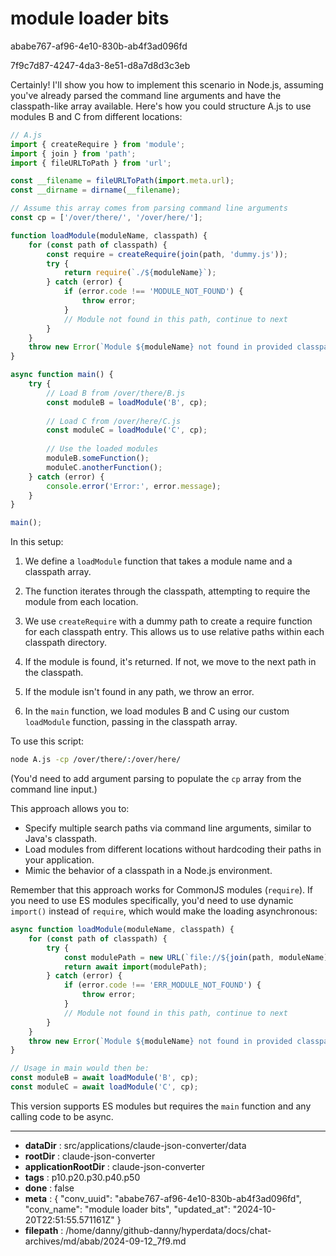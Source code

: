 # module loader bits

ababe767-af96-4e10-830b-ab4f3ad096fd

7f9c7d87-4247-4da3-8e51-d8a7d8d3c3eb

 Certainly! I'll show you how to implement this scenario in Node.js, assuming you've already parsed the command line arguments and have the classpath-like array available. Here's how you could structure A.js to use modules B and C from different locations:

```javascript
// A.js
import { createRequire } from 'module';
import { join } from 'path';
import { fileURLToPath } from 'url';

const __filename = fileURLToPath(import.meta.url);
const __dirname = dirname(__filename);

// Assume this array comes from parsing command line arguments
const cp = ['/over/there/', '/over/here/'];

function loadModule(moduleName, classpath) {
    for (const path of classpath) {
        const require = createRequire(join(path, 'dummy.js'));
        try {
            return require(`./${moduleName}`);
        } catch (error) {
            if (error.code !== 'MODULE_NOT_FOUND') {
                throw error;
            }
            // Module not found in this path, continue to next
        }
    }
    throw new Error(`Module ${moduleName} not found in provided classpath`);
}

async function main() {
    try {
        // Load B from /over/there/B.js
        const moduleB = loadModule('B', cp);
        
        // Load C from /over/here/C.js
        const moduleC = loadModule('C', cp);
        
        // Use the loaded modules
        moduleB.someFunction();
        moduleC.anotherFunction();
    } catch (error) {
        console.error('Error:', error.message);
    }
}

main();
```

In this setup:

1. We define a `loadModule` function that takes a module name and a classpath array.

2. The function iterates through the classpath, attempting to require the module from each location.

3. We use `createRequire` with a dummy path to create a require function for each classpath entry. This allows us to use relative paths within each classpath directory.

4. If the module is found, it's returned. If not, we move to the next path in the classpath.

5. If the module isn't found in any path, we throw an error.

6. In the `main` function, we load modules B and C using our custom `loadModule` function, passing in the classpath array.

To use this script:

```bash
node A.js -cp /over/there/:/over/here/
```

(You'd need to add argument parsing to populate the `cp` array from the command line input.)

This approach allows you to:

- Specify multiple search paths via command line arguments, similar to Java's classpath.
- Load modules from different locations without hardcoding their paths in your application.
- Mimic the behavior of a classpath in a Node.js environment.

Remember that this approach works for CommonJS modules (`require`). If you need to use ES modules specifically, you'd need to use dynamic `import()` instead of `require`, which would make the loading asynchronous:

```javascript
async function loadModule(moduleName, classpath) {
    for (const path of classpath) {
        try {
            const modulePath = new URL(`file://${join(path, moduleName)}.js`).href;
            return await import(modulePath);
        } catch (error) {
            if (error.code !== 'ERR_MODULE_NOT_FOUND') {
                throw error;
            }
            // Module not found in this path, continue to next
        }
    }
    throw new Error(`Module ${moduleName} not found in provided classpath`);
}

// Usage in main would then be:
const moduleB = await loadModule('B', cp);
const moduleC = await loadModule('C', cp);
```

This version supports ES modules but requires the `main` function and any calling code to be async.

---

* **dataDir** : src/applications/claude-json-converter/data
* **rootDir** : claude-json-converter
* **applicationRootDir** : claude-json-converter
* **tags** : p10.p20.p30.p40.p50
* **done** : false
* **meta** : {
  "conv_uuid": "ababe767-af96-4e10-830b-ab4f3ad096fd",
  "conv_name": "module loader bits",
  "updated_at": "2024-10-20T22:51:55.571161Z"
}
* **filepath** : /home/danny/github-danny/hyperdata/docs/chat-archives/md/abab/2024-09-12_7f9.md